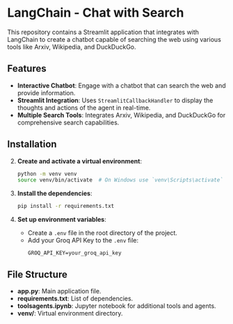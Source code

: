 # LangChain - Chat with Search

This repository contains a Streamlit application that integrates with LangChain to create a chatbot capable of searching the web using various tools like Arxiv, Wikipedia, and DuckDuckGo.

## Features

- **Interactive Chatbot**: Engage with a chatbot that can search the web and provide information.
- **Streamlit Integration**: Uses `StreamlitCallbackHandler` to display the thoughts and actions of the agent in real-time.
- **Multiple Search Tools**: Integrates Arxiv, Wikipedia, and DuckDuckGo for comprehensive search capabilities.

## Installation

2. **Create and activate a virtual environment**:
    ```sh
    python -m venv venv
    source venv/bin/activate  # On Windows use `venv\Scripts\activate`
    ```

3. **Install the dependencies**:
    ```sh
    pip install -r requirements.txt
    ```

4. **Set up environment variables**:
    - Create a `.env` file in the root directory of the project.
    - Add your Groq API Key to the `.env` file:
      ```env
      GROQ_API_KEY=your_groq_api_key
      ```
## File Structure
- **app.py**: Main application file.
- **requirements.txt**: List of dependencies.
- **toolsagents.ipynb**: Jupyter notebook for additional tools and agents.
- **venv/**: Virtual environment directory.
